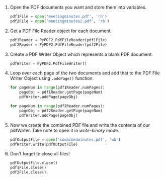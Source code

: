 1. Open the PDF documents you want and store them into variables.

	``` py
	pdf1File = open('meetingminutes.pdf', 'rb')
    pdf2File = open('meetingminutes2.pdf', 'rb')
	```
	
2.  Get a PDF File Reader object for each document.

	``` py	 
	pdf1Reader = PyPDF2.PdfFileReader(pdf1File)
  	pdf2Reader = PyPDF2.PdfFileReader(pdf2File)
   	```
3. Create a PDF Writer Object which represents a blank PDF document.

	``` py
	pdfWriter = PyPDF2.PdfFileWriter()
	```
4. Loop over each page of the two documents and add that to the PDF File Writer Object using `.addPage()` function.

	``` py
	for pageNum in range(pdf1Reader.numPages):
    	pageObj = pdf1Reader.getPage(pageNum)
    	pdfWriter.addPage(pageObj)

    for pageNum in range(pdf2Reader.numPages):
    	pageObj = pdf2Reader.getPage(pageNum)
    	pdfWriter.addPage(pageObj)
	```
	
5. Now we create the combined PDF file and write the contents of our pdfWriter. Take note to open it in *write-binary*  mode.

	``` py
	pdfOutputFile = open('combinedminutes.pdf', 'wb')
    pdfWriter.write(pdfOutputFile)
	```
	
6.  Don't forget to close all files!

	``` py
	pdfOutputFile.close()
    pdf1File.close()
   	pdf2File.close()
	```
	
	